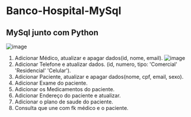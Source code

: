 # Banco-Hospital-MySql
## MySql junto com Python

![image](files/Users/jzhang/Desktop/Isolated.png)

1. Adicionar Médico, atualizar e apagar dados(id, nome, email).
![image](C:\Users\Pedro\Documents\GitHub\Banco-Hospital-MySql\img\1.png)
2. Adicionar Telefone e atualizar dados. (id, numero, tipo: 'Comercial' 'Residencial' 'Celular').
3. Adicionar Paciente, atualizar e apagar dados(nome, cpf, email, sexo).
4. Adicionar Exame do paciente.
5. Adicionar os Medicamentos do paciente.
6. Adicionar Endereço do paciente e atualizar.
7. Adicionar o plano de saude do paciente.
8. Consulta que une com fk médico e o paciente.